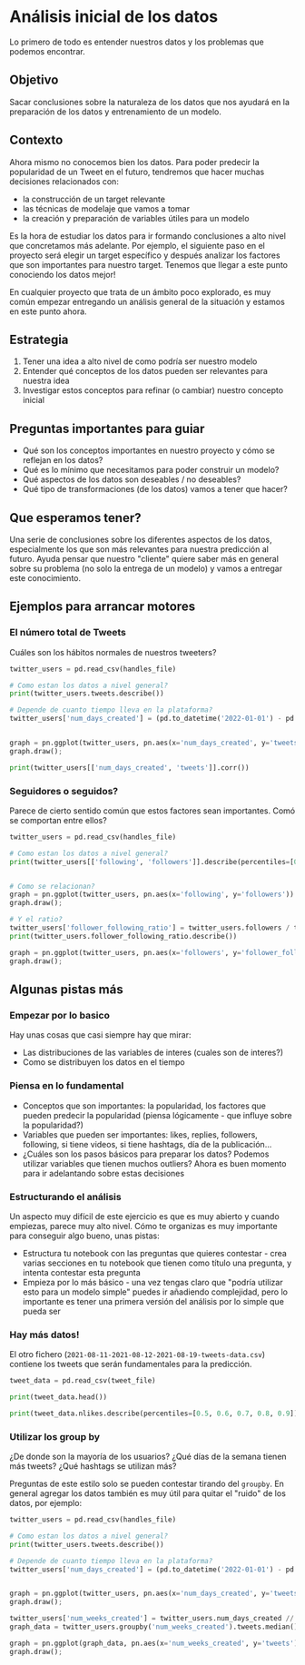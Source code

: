 # Análisis inicial de los datos
Lo primero de todo es entender nuestros datos y los problemas que podemos encontrar.

## Objetivo
Sacar conclusiones sobre la naturaleza de los datos que nos ayudará en la preparación de los datos y entrenamiento de un modelo.

## Contexto
Ahora mismo no conocemos bien los datos. Para poder predecir la popularidad de un Tweet en el futuro, tendremos que hacer muchas decisiones relacionados con:

* la construcción de un target relevante
* las técnicas de modelaje que vamos a tomar
* la creación y preparación de variables útiles para un modelo

Es la hora de estudiar los datos para ir formando conclusiones a alto nivel que concretamos más adelante. Por ejemplo, el siguiente paso en el proyecto será elegir un target específico y después analizar los factores que son importantes para nuestro target. Tenemos que llegar a este punto conociendo los datos mejor!

En cualquier proyecto que trata de un ámbito poco explorado, es muy común empezar entregando un análisis general de la situación y estamos en este punto ahora.

## Estrategia

1. Tener una idea a alto nivel de como podría ser nuestro modelo
2. Entender qué conceptos de los datos pueden ser relevantes para nuestra idea
3. Investigar estos conceptos para refinar (o cambiar) nuestro concepto inicial

## Preguntas importantes para guiar

* Qué son los conceptos importantes en nuestro proyecto y cómo se reflejan en los datos?
* Qué es lo mínimo que necesitamos para poder construir un modelo?
* Qué aspectos de los datos son deseables / no deseables?
* Qué tipo de transformaciones (de los datos) vamos a tener que hacer?

## Que esperamos tener?
Una serie de conclusiones sobre los diferentes aspectos de los datos, especialmente los que son más relevantes para nuestra predicción al futuro. Ayuda pensar que nuestro "cliente" quiere saber más en general sobre su problema (no solo la entrega de un modelo) y vamos a entregar este conocimiento.

## Ejemplos para arrancar motores

### El número total de Tweets
Cuáles son los hábitos normales de nuestros tweeters?

```python
twitter_users = pd.read_csv(handles_file)

# Como estan los datos a nivel general?
print(twitter_users.tweets.describe())

# Depende de cuanto tiempo lleva en la plataforma?
twitter_users['num_days_created'] = (pd.to_datetime('2022-01-01') - pd.to_datetime(twitter_users.join_date)).dt.days


graph = pn.ggplot(twitter_users, pn.aes(x='num_days_created', y='tweets')) + pn.geom_line()
graph.draw();

print(twitter_users[['num_days_created', 'tweets']].corr())
```

### Seguidores o seguidos?
Parece de cierto sentido común que estos factores sean importantes. Comó se comportan entre ellos?

```python
twitter_users = pd.read_csv(handles_file)

# Como estan los datos a nivel general?
print(twitter_users[['following', 'followers']].describe(percentiles=[0.75, 0.9, 0.95, 0.99]))


# Como se relacionan?
graph = pn.ggplot(twitter_users, pn.aes(x='following', y='followers')) + pn.geom_line()
graph.draw();

# Y el ratio?
twitter_users['follower_following_ratio'] = twitter_users.followers / twitter_users.following
print(twitter_users.follower_following_ratio.describe())

graph = pn.ggplot(twitter_users, pn.aes(x='followers', y='follower_following_ratio')) + pn.geom_line()
graph.draw();
```

## Algunas pistas más

### Empezar por lo basico
Hay unas cosas que casi siempre hay que mirar:

* Las distribuciones de las variables de interes (cuales son de interes?)
* Como se distribuyen los datos en el tiempo

### Piensa en lo fundamental

* Conceptos que son importantes: la popularidad, los factores que pueden predecir la popularidad (piensa lógicamente - que influye sobre la popularidad?)
* Variables que pueden ser importantes: likes, replies, followers, following, si tiene videos, si tiene hashtags, día de la publicación...
* ¿Cuáles son los pasos básicos para preparar los datos? Podemos utilizar variables que tienen muchos outliers? Ahora es buen momento para ir adelantando sobre estas decisiones

### Estructurando el análisis
Un aspecto muy difícil de este ejercicio es que es muy abierto y cuando empiezas, parece muy alto nivel. Cómo te organizas es muy importante para conseguir algo bueno, unas pistas:

* Estructura tu notebook con las preguntas que quieres contestar - crea varias secciones en tu notebook que tienen como título una pregunta, y intenta contestar esta pregunta
* Empieza por lo más básico - una vez tengas claro que "podría utilizar esto para un modelo simple" puedes ir añadiendo complejidad, pero lo importante es tener una primera versión del análisis por lo simple que pueda ser

### Hay más datos!
El otro fichero (`2021-08-11-2021-08-12-2021-08-19-tweets-data.csv`) contiene los tweets que serán fundamentales para la predicción.

```python
tweet_data = pd.read_csv(tweet_file)

print(tweet_data.head())

print(tweet_data.nlikes.describe(percentiles=[0.5, 0.6, 0.7, 0.8, 0.9]))
```

### Utilizar los group by
¿De donde son la mayoría de los usuarios? ¿Qué días de la semana tienen más tweets? ¿Qué hashtags se utilizan más? 

Preguntas de este estilo solo se pueden contestar tirando del `groupby`. En general agregar los datos también es muy útil para quitar el "ruido" de los datos, por ejemplo:

```python
twitter_users = pd.read_csv(handles_file)

# Como estan los datos a nivel general?
print(twitter_users.tweets.describe())

# Depende de cuanto tiempo lleva en la plataforma?
twitter_users['num_days_created'] = (pd.to_datetime('2022-01-01') - pd.to_datetime(twitter_users.join_date)).dt.days


graph = pn.ggplot(twitter_users, pn.aes(x='num_days_created', y='tweets')) + pn.geom_line()
graph.draw();

twitter_users['num_weeks_created'] = twitter_users.num_days_created // 7
graph_data = twitter_users.groupby('num_weeks_created').tweets.median().reset_index()

graph = pn.ggplot(graph_data, pn.aes(x='num_weeks_created', y='tweets')) + pn.geom_line() # + pn.xlim(0, 52)
graph.draw();
```
